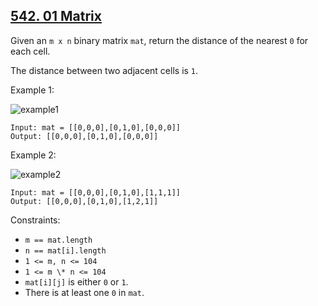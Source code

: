 ## [542. 01 Matrix](https://leetcode.com/problems/01-matrix/)

Given an `m x n` binary matrix `mat`, return the distance of the nearest `0` for each cell.

The distance between two adjacent cells is `1`.

Example 1:

![example1](https://assets.leetcode.com/uploads/2021/04/24/01-1-grid.jpg)

```
Input: mat = [[0,0,0],[0,1,0],[0,0,0]]
Output: [[0,0,0],[0,1,0],[0,0,0]]
```

Example 2:

![example2](https://assets.leetcode.com/uploads/2021/04/24/01-2-grid.jpg)

```
Input: mat = [[0,0,0],[0,1,0],[1,1,1]]
Output: [[0,0,0],[0,1,0],[1,2,1]]
```

Constraints:

-   `m == mat.length`
-   `n == mat[i].length`
-   `1 <= m, n <= 104`
-   `1 <= m \* n <= 104`
-   `mat[i][j]` is either `0` or `1`.
-   There is at least one `0` in `mat`.

